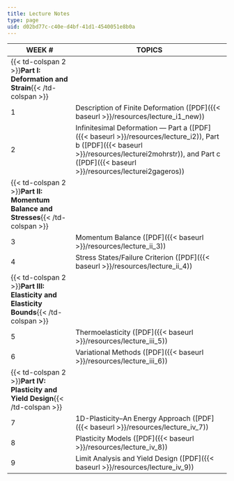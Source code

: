 ```yaml
---
title: Lecture Notes
type: page
uid: d02bd77c-c40e-d4bf-41d1-4540051e8b0a
---
```


| WEEK # | TOPICS |
| --- | --- |
| {{< td-colspan 2 >}}**Part I: Deformation and Strain**{{< /td-colspan >}} ||
| 1 | Description of Finite Deformation ([PDF]({{< baseurl >}}/resources/lecture_i1_new)) |
| 2 | Infinitesimal Deformation — Part a ([PDF]({{< baseurl >}}/resources/lecture_i2)), Part b ([PDF]({{< baseurl >}}/resources/lecturei2mohrstr)), and Part c ([PDF]({{< baseurl >}}/resources/lecturei2gageros)) |
| {{< td-colspan 2 >}}**Part II: Momentum Balance and Stresses**{{< /td-colspan >}} ||
| 3 | Momentum Balance ([PDF]({{< baseurl >}}/resources/lecture_ii_3)) |
| 4 | Stress States/Failure Criterion ([PDF]({{< baseurl >}}/resources/lecture_ii_4)) |
| {{< td-colspan 2 >}}**Part III: Elasticity and Elasticity Bounds**{{< /td-colspan >}} ||
| 5 | Thermoelasticity ([PDF]({{< baseurl >}}/resources/lecture_iii_5)) |
| 6 | Variational Methods ([PDF]({{< baseurl >}}/resources/lecture_iii_6)) |
| {{< td-colspan 2 >}}**Part IV: Plasticity and Yield Design**{{< /td-colspan >}} ||
| 7 | 1D-Plasticity–An Energy Approach ([PDF]({{< baseurl >}}/resources/lecture_iv_7)) |
| 8 | Plasticity Models ([PDF]({{< baseurl >}}/resources/lecture_iv_8)) |
| 9 | Limit Analysis and Yield Design ([PDF]({{< baseurl >}}/resources/lecture_iv_9))